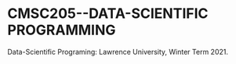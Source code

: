 # CMSC205--DATA-SCIENTIFIC PROGRAMMING
Data-Scientific Programing: Lawrence University, Winter Term 2021.
